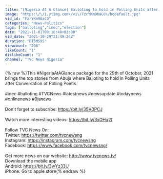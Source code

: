```yaml
---
title: "[Nigeria At A Glance] Balloting to hold in Polling Units after Conversation of Polling Points - INEC"
image: "https:\/\/i.ytimg.com\/vi\/FzrYKm98aC0\/hqdefault.jpg"
vid_id: "FzrYKm98aC0"
categories: "News-Politics"
tags: ["balloting","inec","election"]
date: "2021-11-01T00:18:48+03:00"
vid_date: "2021-10-29T21:49:24Z"
duration: "PT5M59S"
viewcount: "208"
likeCount: "1"
dislikeCount: "1"
channel: "TVC News Nigeria"
---
```

{% raw %}This #NigeriaAtAGlance package for the 29th of October, 2021 brings the top stories from Abuja where Balloting to hold in Polling Units after Conversation of Polling Points<br /><br />#inec #balloting #TVCNews #latestnews #newsupdate #todaynews #onlinenews #9janews <br /><br />Don't forget to subscribe: <a rel="nofollow" target="blank" href="https://bit.ly/35V0PCJ">https://bit.ly/35V0PCJ</a><br /><br />Watch more interesting videos: <a rel="nofollow" target="blank" href="https://bit.ly/3xOHq2f">https://bit.ly/3xOHq2f</a><br /><br />Follow TVC News On: <br />Twitter: <a rel="nofollow" target="blank" href="https://twitter.com/tvcnewsng">https://twitter.com/tvcnewsng</a><br />Instagram: <a rel="nofollow" target="blank" href="https://instagram.com/tvcnewsng">https://instagram.com/tvcnewsng</a><br />Facebook: <a rel="nofollow" target="blank" href="https://www.facebook.com/tvcnewsng/">https://www.facebook.com/tvcnewsng/</a><br /><br />Get more news on our website: <a rel="nofollow" target="blank" href="http://www.tvcnews.tv/">http://www.tvcnews.tv/</a><br />Download the mobile app <br />Android: <a rel="nofollow" target="blank" href="https://bit.ly/3wYz33U">https://bit.ly/3wYz33U</a><br />iPhone: Go to apple store{% endraw %}
